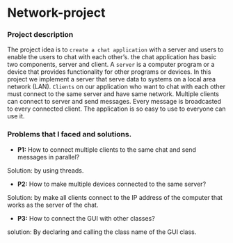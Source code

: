 # Network-project
### Project description
The project idea is to `create a chat application` with a server and users to enable the users to chat with each other’s. the chat application has basic two components, server and client. A `server` is a computer program or a device that provides functionality for other programs or devices. In this project we implement a server that serve data to systems on a local area network (LAN). `Clients` on our application who want to chat with each other must connect to the same server and have same network.  Multiple clients can connect to server and send messages. Every message is broadcasted to every connected client. The application is so easy to use to everyone can use it. 


### Problems that I faced and solutions.
* **P1:** How to connect multiple clients to the same chat and send messages in parallel?

Solution: by using threads.

* **P2:** How to make multiple devices connected to the same server?

Solution: by make all clients connect to the IP address of the computer that works as the server of the chat.

* **P3:** How to connect the GUI with other classes?

solution: By declaring and calling the class name of the GUI class.
